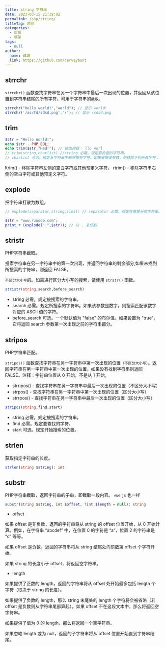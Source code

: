 ```yaml
---
title: string 字符串
date: 2023-03-15 21:39:02
permalink: /php/string/
titleTag: 原创
categories: 
  - 后端
  - 框架
tags: 
  - null
author: 
  name: 诚城
  link: https://github.com/carveybunt
---
```


## strrchr

`strrchr()` 函数查找字符串在另一个字符串中最后一次出现的位置，并返回从该位置到字符串结尾的所有字符。可用于字符串的`截取`。

```php
strrchr("Hello world!","world"); // 显示 world!
strrchr('/as/fd/sdsd.png','/'); // 显示 /sdsd.png
```

## trim

```php
$str = "Hello World!";
echo $str . PHP_EOL;
echo trim($str,"Hed!"); // 输出内容： llo Worl
// trim(string,charlist) //string 必需。规定要检查的字符串。
// charlist 可选。规定从字符串中删除哪些字符。如果省略该参数，则移除下列所有字符："\0" - NULL; "\t" - 制表符; "\n" - 换行; "\x0B" - 垂直制表符; "\r" - 回车; " " - 空格;
```

ltrim() - 移除字符串左侧的空白字符或其他预定义字符。
rtrim() - 移除字符串右侧的空白字符或其他预定义字符。

## explode

把字符串打散为数组。

```php
// explode(separator,string,limit) // separator 必需。规定在哪里分割字符串。string 必需。要分割的字符串。

$str = "www.runoob.com";
print_r (explode(".",$str)); // 以 . 来分割
```

## stristr

PHP字符串截取。

搜索字符串在另一字符串中的第一次出现，并返回字符串的剩余部分,如果未找到所搜索的字符串，则返回 FALSE。

`不区分大小写`的。如需进行区分大小写的搜索，请使用 `strstr()` 函数。

```php
stristr(string,search,before_search)
```

- string	必需。规定被搜索的字符串。
- search	必需。规定所搜索的字符串。如果该参数是数字，则搜索匹配该数字对应的 ASCII 值的字符。
- before_search	可选。一个默认值为 "false" 的布尔值。如果设置为 "true"，它将返回 search 参数第一次出现之前的字符串部分。

## stripos

PHP字符串匹配。

`stripos()` 函数查找字符串在另一字符串中第一次出现的位置`（不区分大小写）`。返回字符串在另一字符串中第一次出现的位置，如果没有找到字符串则返回 FALSE。注释：字符串位置从 0 开始，不是从 1 开始。

- strripos() - 查找字符串在另一字符串中最后一次出现的位置（不区分大小写）
- strpos() - 查找字符串在另一字符串中第一次出现的位置（区分大小写）
- strrpos() - 查找字符串在另一字符串中最后一次出现的位置（区分大小写）

```php
stripos(string,find,start)
```

- string 必需。规定被搜索的字符串。
- find	必需。规定要查找的字符。
- start	可选。规定开始搜索的位置。

## strlen

获取指定字符串的长度。

```php
strlen(string $string): int
```

## substr

PHP字符串截取，返回字符串的子串，即截取一段内容。 `vue` `js` 也一样

```php
substr(string $string, int $offset, ?int $length = null): string
```

- offset

如果 offset 是非负数，返回的字符串将从 string 的 offset 位置开始，从 0 开始计算。例如，在字符串 “abcdef” 中，在位置 0 的字符是 “a”，位置 2 的字符串是 “c” 等等。

如果 offset 是负数，返回的字符串将从 string 结尾处向前数第 offset 个字符开始。

如果 string 的长度小于 offset，将返回空字符串。

- length

如果提供了正数的 length，返回的字符串将从 offset 处开始最多包括 length 个字符（取决于 string 的长度）。

如果提供了负数的 length，那么 string 末尾处的 length 个字符将会被省略（若 offset 是负数则从字符串尾部算起）。如果 offset 不在这段文本中，那么将返回空字符串。

如果提供了值为 0 的 length，那么将返回一个空字符串。

如果忽略 length 或为 null，返回的子字符串将从 offset 位置开始直到字符串结尾。
